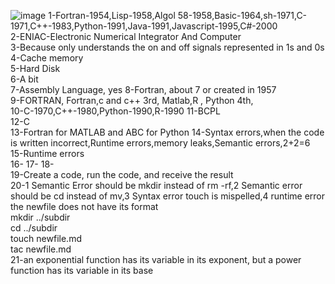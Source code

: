 ![image](https://github.com/MavDouglas48/IDS2024S/assets/157654744/4ba46f68-60a2-4773-9498-f68704df0e35)
1-Fortran-1954,Lisp-1958,Algol 58-1958,Basic-1964,sh-1971,C-1971,C++-1983,Python-1991,Java-1991,Javascript-1995,C#-2000  
2-ENIAC-Electronic Numerical Integrator And Computer  
3-Because only understands the on and off signals represented in 1s and 0s  
4-Cache memory  
5-Hard Disk  
6-A bit  
7-Assembly Language, yes
8-Fortran, about 7 or created in 1957  
9-FORTRAN, Fortran,c and c++ 3rd, Matlab,R , Python 4th,  
10-C-1970,C++-1980,Python-1990,R-1990
11-BCPL  
12-C  
13-Fortran for MATLAB and ABC for Python 
14-Syntax errors,when the code is written incorrect,Runtime errors,memory leaks,Semantic errors,2+2=6  
15-Runtime errors  
16-
17-
18-  
19-Create a code, run the code, and receive the result  
20-1 Semantic Error should be mkdir instead of rm -rf,2 Semantic error should be cd instead of mv,3 Syntax error touch is mispelled,4 runtime error the newfile does not have its format  
mkdir ../subdir  
cd ../subdir  
touch newfile.md  
tac newfile.md  
21-an exponential function has its variable in its exponent, but a power function has its variable in its base
